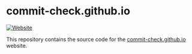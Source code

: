 # commit-check.github.io

[![Website](https://img.shields.io/static/v1?label=Website&message=commit-check.github.io&color=009485&logo=git&logoColor=white)](https://commit-check.github.io)

This repository contains the source code for the [commit-check.github.io](https://commit-check.github.io) website.
